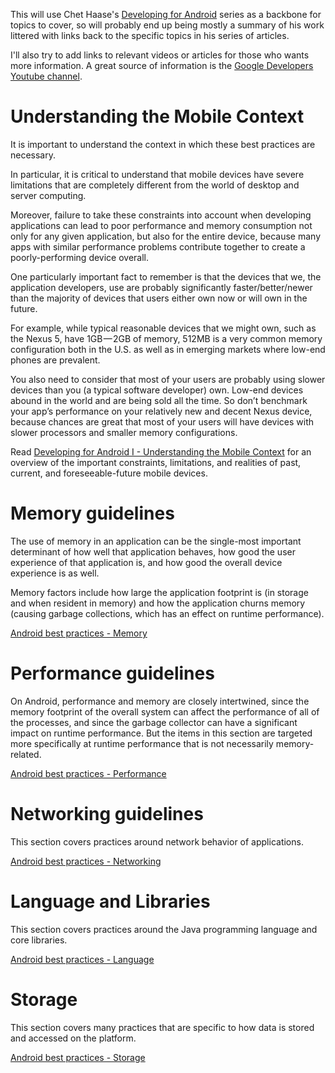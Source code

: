This will use Chet Haase's [Developing for Android](https://medium.com/google-developers/developing-for-android-introduction-5345b451567c#.caca9go6g) series as a backbone for topics to cover, so will probably end up being mostly a summary of his work littered with links back to the specific topics in his series of articles.

I'll also try to add links to relevant videos or articles for those who wants more information. A great source of information is the [Google Developers Youtube channel](https://www.youtube.com/channel/UC_x5XG1OV2P6uZZ5FSM9Ttw).

# Understanding the Mobile Context

It is important to understand the context in which these best practices are necessary. 

In particular, it is critical to understand that mobile devices have severe limitations that are completely different from the world of desktop and server computing. 

Moreover, failure to take these constraints into account when developing applications can lead to poor performance and memory consumption not only for any given application, but also for the entire device, because many apps with similar performance problems contribute together to create a poorly-performing device overall.

One particularly important fact to remember is that the devices that we, the application developers, use are probably significantly faster/better/newer than the majority of devices that users either own now or will own in the future. 

For example, while typical reasonable devices that we might own, such as the Nexus 5, have 1GB — 2GB of memory, 512MB is a very common memory configuration both in the U.S. as well as in emerging markets where low-end phones are prevalent.

You also need to consider that most of your users are probably using slower devices than you (a typical software developer) own. Low-end devices abound in the world and are being sold all the time. So don’t benchmark your app’s performance on your relatively new and decent Nexus device, because chances are great that most of your users will have devices with slower processors and smaller memory configurations.

Read [Developing for Android I - Understanding the Mobile Context](https://medium.com/google-developers/developing-for-android-i-understanding-the-mobile-context-fd2351b131f8#.1n1nvzpgo) for an overview of the important constraints, limitations, and realities of past, current, and foreseeable-future mobile devices.

# Memory guidelines

The use of memory in an application can be the single-most important determinant of how well that application behaves, how good the user experience of that application is, and how good the overall device experience is as well.

Memory factors include how large the application footprint is (in storage and when resident in memory) and how the application churns memory (causing garbage collections, which has an effect on runtime performance).

[Android best practices - Memory](https://github.com/riaancornelius/android-style-guide/blob/master/Android-best-practices-1-Memory.md)

# Performance guidelines

On Android, performance and memory are closely intertwined, since the memory footprint of the overall system can affect the performance of all of the processes, and since the garbage collector can have a significant impact on runtime performance. But the items in this section are targeted more specifically at runtime performance that is not necessarily memory-related.

[Android best practices - Performance](https://github.com/riaancornelius/android-style-guide/blob/master/Android-best-practices-2-Performance.md)

# Networking guidelines

This section covers practices around network behavior of applications.

[Android best practices - Networking](https://github.com/riaancornelius/android-style-guide/blob/master/Android-best-practices-3-Networking.md)

# Language and Libraries

This section covers practices around the Java programming language and core libraries.

[Android best practices - Language](https://github.com/riaancornelius/android-style-guide/blob/master/Android-best-practices-4-Language.md)

# Storage

This section covers many practices that are specific to how data is stored and accessed on the platform.

[Android best practices - Storage](https://github.com/riaancornelius/android-style-guide/blob/master/Android-best-practices-5-Storage.md)